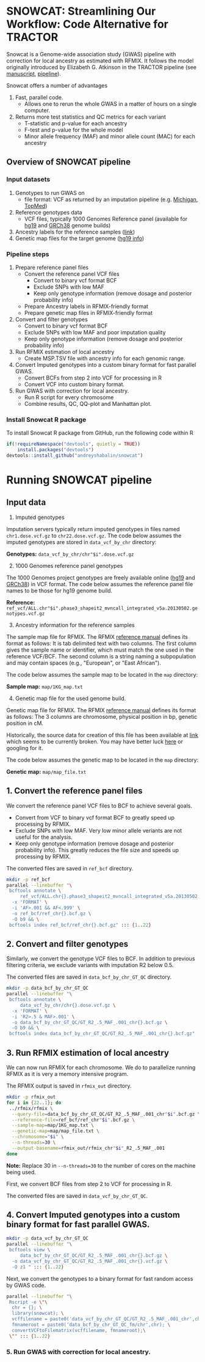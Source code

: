# SNOWCAT: Streamlining Our Workflow: Code Alternative for TRACTOR

Snowcat is a Genome-wide association study (GWAS) pipeline with
correction for local ancestry as estimated with RFMIX.
It follows the model originally introduced by Elizabeth G. Atkinson in the TRACTOR pipeline
(see [manuscript](https://www.nature.com/articles/s41588-020-00766-y), 
[pipeline](https://github.com/Atkinson-Lab/Tractor)).

Snowcat offers a number of advantages

1. Fast, parallel code. 
   - Allows one to rerun the whole GWAS in a matter of hours on a single computer.
2. Returns more test statistics and QC metrics for each variant
   - T-statistic and p-value for each ancestry
   - F-test and p-value for the whole model
   - Minor allele frequency (MAF) and minor allele count (MAC) for each ancestry

## Overview of SNOWCAT pipeline

### Input datasets

1. Genotypes to run GWAS on
   - file format: VCF as returned by an imputation pipeline 
(e.g. [Michigan](https://imputationserver.sph.umich.edu/), 
[TopMed](https://imputation.biodatacatalyst.nhlbi.nih.gov/))
2. Reference genotypes data
   - VCF files, typically 1000 Genomes Reference panel (available for
[hg19](http://hgdownload.cse.ucsc.edu/gbdb/hg19/1000Genomes/phase3/) and
[GRCh38](ftp://ftp.1000genomes.ebi.ac.uk/vol1/ftp/technical/reference/GRCh38_reference_genome/)
genome builds)
3. Ancestry labels for the reference samples ([link](http://ftp.1000genomes.ebi.ac.uk/vol1/ftp/release/20130502/integrated_call_samples_v3.20130502.ALL.panel))
4. Genetic map files for the target genome ([hg19 info](https://www.dropbox.com/s/slchsd0uyd4hii8/genetic_map_b37.zip))

### Pipeline steps

1. Prepare reference panel files
   * Convert the reference panel VCF files
     * Convert to binary vcf format BCF
     * Exclude SNPs with low MAF
     * Keep only genotype information (remove dosage and posterior probability info)
   * Prepare Ancestry labels in RFMIX-friendly format
   * Prepare genetic map files in RFMIX-friendly format
2. Convert and filter genotypes
   * Convert to binary vcf format BCF
   * Exclude SNPs with low MAF and poor imputation quality
   * Keep only genotype information (remove dosage and posterior probability info)
3. Run RFMIX estimation of local ancestry
   * Create MSP.TSV file with ancestry info for each genomic range.
4. Convert Imputed genotypes into a custom binary format for fast parallel GWAS.
   * Convert BCFs from step 2 into VCF for processing in R
   * Convert VCF into custom binary format.
5. Run GWAS with correction for local ancestry.
   * Run R script for every chromosome
   * Combine results, QC, QQ-plot and Manhattan plot.

### Install Snowcat R package

To install Snowcat R package from GitHub,
run the following code within R

```r
if(!requireNamespace("devtools", quietly = TRUE))
    install.packages("devtools")
devtools::install_github("andreyshabalin/snowcat")
```

# Running SNOWCAT pipeline

## Input data

1. Imputed genotypes

Imputation servers typically return imputed genotypes in files named
`chr1.dose.vcf.gz` to `chr22.dose.vcf.gz`.
The code below assumes the imputed genotypes are stored in `data_vcf_by_chr` directory:

**Genotypes:** `data_vcf_by_chr/chr"$i".dose.vcf.gz`

2. 1000 Genomes reference panel genotypes

The 1000 Genomes project genotypes are freely available online ([hg19](http://hgdownload.cse.ucsc.edu/gbdb/hg19/1000Genomes/phase3/) and
[GRCh38](ftp://ftp.1000genomes.ebi.ac.uk/vol1/ftp/technical/reference/GRCh38_reference_genome/))
in VCF format.
The code below assumes the reference panel file names to be those for hg19 genome build.

**Reference:** `ref_vcf/ALL.chr"$i".phase3_shapeit2_mvncall_integrated_v5a.20130502.genotypes.vcf.gz`

3. Ancestry information for the reference samples

The sample map file for RFMIX. 
The RFMIX [reference manual](https://github.com/slowkoni/rfmix/blob/master/MANUAL.md)
defines its format as follows: 
It is tab delimited text with two columns. The first column gives the sample name or identifier, which must match the one used in the reference VCF/BCF. The second column is a string naming a subpopulation and may contain spaces (e.g., "European", or "East African").

The code below assumes the sample map to be located in the `map` directory:

**Sample map:** `map/1KG_map.txt`

4. Genetic map file for the used genome build.

Genetic map file for RFMIX.
The RFMIX [reference manual](https://github.com/slowkoni/rfmix/blob/master/MANUAL.md)
defines its format as follows:
The 3 columns are chromosome, physical position in bp, genetic position in cM.

Historically, the source data for creation of this file has been available at
[link](https://mathgen.stats.ox.ac.uk/genetics_software/shapeit/shapeit.html/files/genetic_map_b37.tar.gz) which seems to be currently broken.
You may have better luck [here](https://www.dropbox.com/s/slchsd0uyd4hii8/genetic_map_b37.zip) or googling for it.

The code below assumes the genetic map to be located in the `map` directory:

**Genetic map:** `map/map_file.txt`

## 1. Convert the reference panel files

We convert the reference panel VCF files to BCF to achieve several goals.
* Convert from VCF to binary vcf format BCF to greatly speed up processing by RFMIX.
* Exclude SNPs with low MAF. Very low minor allele veriants are not useful for the analysis.
* Keep only genotype information (remove dosage and posterior probability info). This greatly reduces the file size and speeds up processing by RFMIX.

The converted files are saved in `ref_bcf` directory.

```bash
mkdir -p ref_bcf
parallel --linebuffer "\
 bcftools annotate \
     ref_vcf/ALL.chr{}.phase3_shapeit2_mvncall_integrated_v5a.20130502.genotypes.vcf.gz \
  -x 'FORMAT' \
  -i 'AF>.001 && AF<.999' \
  -o ref_bcf/ref_chr{}.bcf.gz \
  -O b9 && \
 bcftools index ref_bcf/ref_chr{}.bcf.gz" ::: {1..22}
```


## 2. Convert and filter genotypes

Similarly, we convert the genotype VCF files to BCF.
In addition to previous filtering criteria, we exclude variants with imputation R2 below 0.5.

The converted files are saved in `data_bcf_by_chr_GT_QC` directory.

```bash
mkdir -p data_bcf_by_chr_GT_QC
parallel --linebuffer "\
 bcftools annotate \
     data_vcf_by_chr/chr{}.dose.vcf.gz \
  -x 'FORMAT' \
  -i 'R2>.5 & MAF>.001' \
  -o data_bcf_by_chr_GT_QC/GT_R2_.5_MAF_.001_chr{}.bcf.gz \
  -O b9 && \
 bcftools index data_bcf_by_chr_GT_QC/GT_R2_.5_MAF_.001_chr{}.bcf.gz" ::: {1..22}
```

## 3. Run RFMIX estimation of local ancestry

We can now run RFMIX for each chromosome.
We do to parallelize running RFMIX 
as it is very a memory intensive program.

The RFMIX output is saved in `rfmix_out` directory.

```bash
mkdir -p rfmix_out
for i in {22..1}; do
 ../rfmix/rfmix \
  --query-file=data_bcf_by_chr_GT_QC/GT_R2_.5_MAF_.001_chr"$i".bcf.gz \
  --reference-file=ref_bcf/ref_chr"$i".bcf.gz \
  --sample-map=map/1KG_map.txt \
  --genetic-map=map/map_file.txt \
  --chromosome="$i" \
  --n-threads=30 \
  --output-basename=rfmix_out/rfmix_chr"$i"_R2_.5_MAF_.001
done
```

**Note:** Replace 30 in `--n-threads=30` to the number of cores on the machine being used.

First, we convert BCF files from step 2 to VCF for processing in R.

The converted files are saved in `data_vcf_by_chr_GT_QC`.

## 4. Convert Imputed genotypes into a custom binary format for fast parallel GWAS.

```bash
mkdir -p data_vcf_by_chr_GT_QC
parallel --linebuffer "\
 bcftools view \
     data_bcf_by_chr_GT_QC/GT_R2_.5_MAF_.001_chr{}.bcf.gz \
  -o data_vcf_by_chr_GT_QC/GT_R2_.5_MAF_.001_chr{}.vcf.gz \
  -O z1 " ::: {1..22}
```

Next, we convert the genotypes to a binary format for fast random access by GWAS code.

```bash
parallel --linebuffer "\
 Rscript -e \"\
  chr = {}; \
  library(snowcat); \
  vcffilename = paste0('data_vcf_by_chr_GT_QC/GT_R2_.5_MAF_.001_chr',chr,'.vcf.gz'); \
  fmnameroot = paste0('data_bcf_by_chr_GT_QC_fm/chr',chr); \
  convertVCFtoFilematrix(vcffilename, fmnameroot);\
 \"" ::: {1..22}
```

### 5. Run GWAS with correction for local ancestry.








